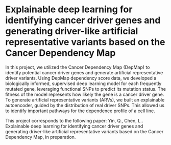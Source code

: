 # Explainable deep learning for identifying cancer driver genes and generating driver-like artificial representative variants based on the Cancer Dependency Map

In this project, we utilized the Cancer Dependency Map (DepMap) to identify potential cancer driver genes and generate artificial representative driver variants. Using DepMap dependency score data, we developed a biologically informed, supervised deep learning model for each frequently mutated gene, leveraging functional SNPs to predict its mutation status. The fitness of the model represents how likely the gene is a cancer driver gene. To generate artificial representative variants (ARVs), we built an explainable autoencoder, guided by the distribution of real driver SNPs. This allowed us to identify important pathways for the dependence profile of a cell line. 

This project corresponds to the following paper: Yin, Q., Chen, L.. Explainable deep learning for identifying cancer driver genes and generating driver-like artificial representative variants based on the Cancer Dependency Map, in preparation.
